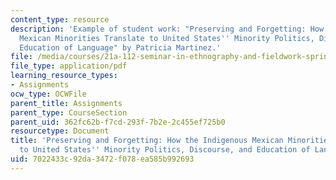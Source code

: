 ```yaml
---
content_type: resource
description: 'Example of student work: "Preserving and Forgetting: How the Indigenous
  Mexican Minorities Translate to United States'' Minority Politics, Discourse, and
  Education of Language" by Patricia Martinez.'
file: /media/courses/21a-112-seminar-in-ethnography-and-fieldwork-spring-2008/7022433c92da3472f078ea585b992693_pmaceves.pdf
file_type: application/pdf
learning_resource_types:
- Assignments
ocw_type: OCWFile
parent_title: Assignments
parent_type: CourseSection
parent_uid: 362fc62b-f7cd-293f-7b2e-2c455ef725b0
resourcetype: Document
title: 'Preserving and Forgetting: How the Indigenous Mexican Minorities Translate
  to United States'' Minority Politics, Discourse, and Education of Language'
uid: 7022433c-92da-3472-f078-ea585b992693
---
```

